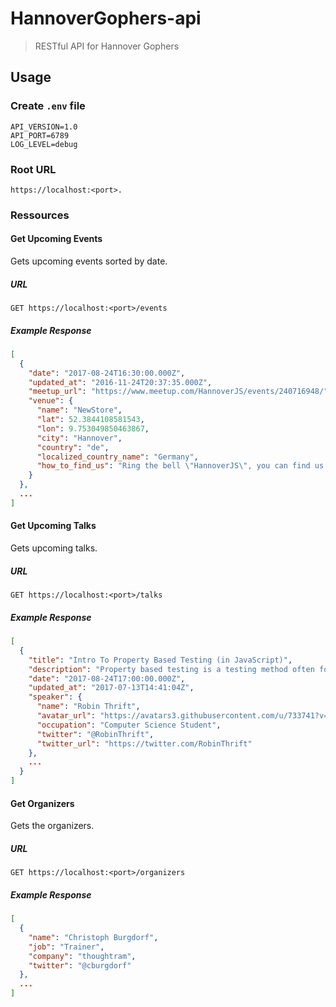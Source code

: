 # HannoverGophers-api

> RESTful API for Hannover Gophers

## Usage

### Create `.env` file

```
API_VERSION=1.0
API_PORT=6789
LOG_LEVEL=debug
```

### Root URL

```
https://localhost:<port>.
```

### Ressources

#### Get Upcoming Events

Gets upcoming events sorted by date.

##### URL

```
GET https://localhost:<port>/events
```

##### Example Response

```json
[
  {
    "date": "2017-08-24T16:30:00.000Z",
    "updated_at": "2016-11-24T20:37:35.000Z",
    "meetup_url": "https://www.meetup.com/HannoverJS/events/240716948/",
    "venue": {
      "name": "NewStore",
      "lat": 52.3844108581543,
      "lon": 9.753049850463867,
      "city": "Hannover",
      "country": "de",
      "localized_country_name": "Germany",
      "how_to_find_us": "Ring the bell \"HannoverJS\", you can find us on the 2nd floor."
    }
  },
  ...
]
```

#### Get Upcoming Talks

Gets upcoming talks.

##### URL

```
GET https://localhost:<port>/talks
```

##### Example Response

```json
[
  {
    "title": "Intro To Property Based Testing (in JavaScript)",
    "description": "Property based testing is a testing method often found in functional languages. If used correctly it can achieve a much greater code coverage compared to \"conventional testing\". Unfortunately this way of testing your functions is not widely known and often shrouded in theory heavy descriptions and jargong. I want to break it down and show you how you can test the properties of your JavaScript functions without loosing you head.",
    "date": "2017-08-24T17:00:00.000Z",
    "updated_at": "2017-07-13T14:41:04Z",
    "speaker": {
      "name": "Robin Thrift",
      "avatar_url": "https://avatars3.githubusercontent.com/u/733741?v=3",
      "occupation": "Computer Science Student",
      "twitter": "@RobinThrift",
      "twitter_url": "https://twitter.com/RobinThrift"
    },
    ...
  }
]
```

#### Get Organizers

Gets the organizers.

##### URL

```
GET https://localhost:<port>/organizers
```

##### Example Response

```json
[
  {
    "name": "Christoph Burgdorf",
    "job": "Trainer",
    "company": "thoughtram",
    "twitter": "@cburgdorf"
  },
  ...
]
```